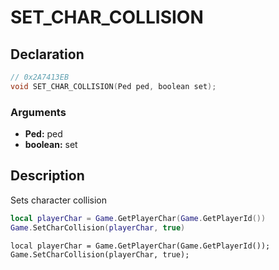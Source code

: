 # SET_CHAR_COLLISION

## Declaration
```cpp
// 0x2A7413EB
void SET_CHAR_COLLISION(Ped ped, boolean set);
```

### Arguments
- **Ped:** ped
- **boolean:** set

## Description
Sets character collision

```lua
local playerChar = Game.GetPlayerChar(Game.GetPlayerId())
Game.SetCharCollision(playerChar, true)
```

```squirrel
local playerChar = Game.GetPlayerChar(Game.GetPlayerId());
Game.SetCharCollision(playerChar, true);
```